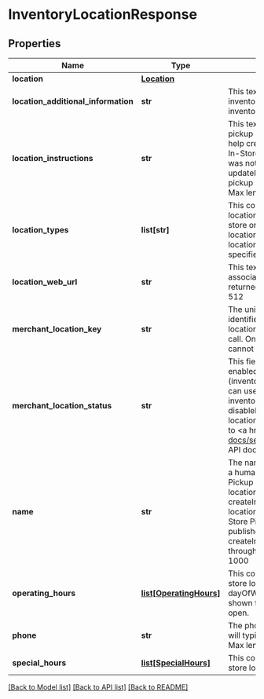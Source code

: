 # InventoryLocationResponse

## Properties
Name | Type | Description | Notes
------------ | ------------- | ------------- | -------------
**location** | [**Location**](Location.md) |  | [optional] 
**location_additional_information** | **str** | This text field provides additional information about an inventory location. This field is returned if it is set for the inventory location. Max length: 256 | [optional] 
**location_instructions** | **str** | This text field is used by the merchant to provide special pickup instructions for the store location. This field can help create a pleasant and easy pickup experience for In-Store Pickup and Click and Collect orders. If this field was not set up through a createInventoryLocation or a updateInventoryLocation call, eBay will use the default pickup instructions contained in the merchant&#x27;s profile. Max length: 1000 | [optional] 
**location_types** | **list[str]** | This container defines the function of the inventory location. Typically, an inventory location will serve as a store or a warehouse, but in some cases, an inventory location may be both. The location type of an inventory location defaults to WAREHOUSE if a location type is not specified when a merchant creates an inventory location. | [optional] 
**location_web_url** | **str** | This text field shows the Website address (URL) associated with the inventory location. This field is returned if defined for the inventory location. Max length: 512 | [optional] 
**merchant_location_key** | **str** | The unique identifier of the inventory location. This identifier is set up by the merchant when the inventory location is first created with the createInventoryLocation call. Once this value is set for an inventory location, it cannot be modified. Max length: 36 | [optional] 
**merchant_location_status** | **str** | This field indicates whether the inventory location is enabled (inventory can be loaded to location) or disabled (inventory can not be loaded to location). The merchant can use the enableInventoryLocation call to enable an inventory location in disabled status, or the disableInventoryLocation call to disable an inventory location in enabled status. For implementation help, refer to &lt;a href&#x3D;&#x27;https://developer.ebay.com/api-docs/sell/inventory/types/api:StatusEnum&#x27;&gt;eBay API documentation&lt;/a&gt; | [optional] 
**name** | **str** | The name of the inventory location. This name should be a human-friendly name as it will be displayed in In-Store Pickup and Click and Collect listings. For store inventory locations, this field is not required for the createInventoryLocation call, but a store inventory location must have a defined name value before an In-Store Pickup and Click and Collect enabled offer is published. So, if the seller omits this field in the createInventoryLocation call, it will have to be added later through a updateInventoryLocation call. Max length: 1000 | [optional] 
**operating_hours** | [**list[OperatingHours]**](OperatingHours.md) | This container shows the regular operating hours for a store location during the days of the week. A dayOfWeekEnum field and an intervals container is shown for each day of the week that the store location is open. | [optional] 
**phone** | **str** | The phone number for an inventory location. This field will typically only be set and returned for store locations. Max length: 36 | [optional] 
**special_hours** | [**list[SpecialHours]**](SpecialHours.md) | This container shows the special operating hours for a store location on a specific date or dates. | [optional] 

[[Back to Model list]](../README.md#documentation-for-models) [[Back to API list]](../README.md#documentation-for-api-endpoints) [[Back to README]](../README.md)

